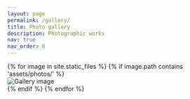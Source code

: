 ```yaml
---
layout: page
permalink: /gallery/
title: Photo gallery
description: Photographic works
nav: true
nav_order: 8
---
```




<div class="gallery">
    {% for image in site.static_files %}
        {% if image.path contains 'assets/photos/' %}
            <div class="gallery-item">
                <img src="{{ image.path }}" alt="Gallery image">
            </div>
        {% endif %}
    {% endfor %}
</div>


